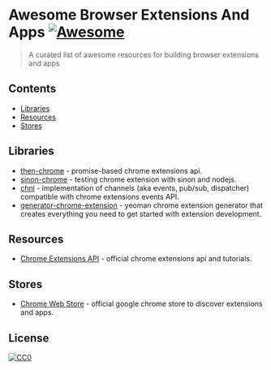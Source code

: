 # Awesome Browser Extensions And Apps [![Awesome](https://cdn.rawgit.com/sindresorhus/awesome/d7305f38d29fed78fa85652e3a63e154dd8e8829/media/badge.svg)](vitalets/awesome-browser-extensions-and-apps)

> A curated list of awesome resources for building browser extensions and apps

## Contents
* [Libraries](#libraries)
* [Resources](#resources)
* [Stores](#stores)

## Libraries
* [then-chrome](https://github.com/acvetkov/then-chrome) - promise-based chrome extensions api.
* [sinon-chrome](https://github.com/acvetkov/sinon-chrome) - testing chrome extension with sinon and nodejs.
* [chnl](https://github.com/vitalets/chnl) - implementation of channels (aka events, pub/sub, dispatcher) compatible with chrome extensions events API.
* [generator-chrome-extension](https://github.com/yeoman/generator-chrome-extension) - yeoman chrome extension generator that creates everything you need to get started with extension development.

## Resources
* [Chrome Extensions API](https://developer.chrome.com/extensions/api_index) - official chrome extensions api and tutorials.

## Stores
* [Chrome Web Store](https://chrome.google.com/webstore) - official google chrome store to discover extensions and apps.

## License
[![CC0](http://mirrors.creativecommons.org/presskit/buttons/88x31/svg/cc-zero.svg)](https://creativecommons.org/publicdomain/zero/1.0/)
